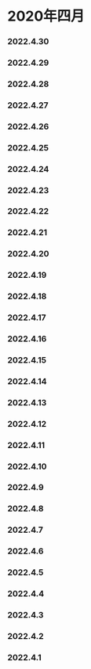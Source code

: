 # 2020年四月


### 2022.4.30 
### 2022.4.29
### 2022.4.28 
### 2022.4.27
### 2022.4.26 
### 2022.4.25 
### 2022.4.24 
### 2022.4.23 
### 2022.4.22 
### 2022.4.21 
### 2022.4.20 
### 2022.4.19 
### 2022.4.18
### 2022.4.17 
### 2022.4.16
### 2022.4.15
### 2022.4.14
### 2022.4.13
### 2022.4.12
### 2022.4.11
### 2022.4.10
### 2022.4.9
### 2022.4.8
### 2022.4.7
### 2022.4.6
### 2022.4.5
### 2022.4.4
### 2022.4.3
### 2022.4.2
### 2022.4.1

